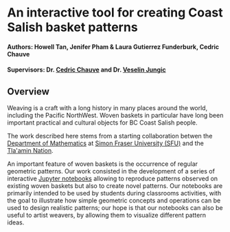 # An interactive tool for creating Coast Salish basket patterns
#### Authors: Howell Tan, Jenifer Pham & Laura Gutierrez Funderburk, Cedric Chauve
#### Supervisors: Dr. [Cedric Chauve](https://cchauve.github.io) and Dr. [Veselin Jungic](http://people.math.sfu.ca/~vjungic/)

## Overview

Weaving is a craft with a long history in many places around the world, including the Pacific NorthWest. Woven baskets in particular have long been important practical and cultural objects for BC Coast Salish people. 

The work described here stems from a starting collaboration betwen the [Department of Mathematics](http:/math.sfu.ca) at [Simon Fraser University (SFU)](http://www.sfu.ca) and the [Tla'amin Nation](http://www.tlaaminnation.com). 

An important feature of woven baskets is the occurrence of regular geometric patterns. Our work consisted in the development of a series of interactive [Jupyter notebooks](http://jupyter.org/) allowing to reproduce patterns observed on existing woven baskets but also to create novel patterns. Our notebooks are primarily intended to be used by students during classrooms activities, with the goal to illustrate how simple geometric concepts and operations can be used to design realistic patterns; our hope is that our notebooks can also be useful to artist weavers, by allowing them to visualize different pattern ideas.

